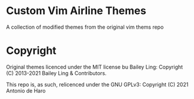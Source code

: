 # Custom Vim Airline Themes

A collection of modified themes from the original vim thems repo

# Copyright

Original themes licenced under the MIT license bu Bailey Ling:
Copyright (C) 2013-2021 Bailey Ling & Contributors.

This repo is, as such, relicenced under the GNU GPLv3:
Copyright (C) 2021 Antonio de Haro

